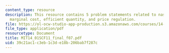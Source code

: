 ```yaml
---
content_type: resource
description: This resource contains 5 problem statements related to nash equilibrium,
  marginal cost, efficient quantity, and price regulation.
file: https://ol-ocw-studio-app-production.s3.amazonaws.com/courses/14-01sc-principles-of-microeconomics-fall-2011/39c21ac1c3eb1c3de18b206bab7f287c_MIT14_01SCF11_final_f07.pdf
file_type: application/pdf
resourcetype: Document
title: MIT14_01SCF11_final_f07.pdf
uid: 39c21ac1-c3eb-1c3d-e18b-206bab7f287c
---
```

